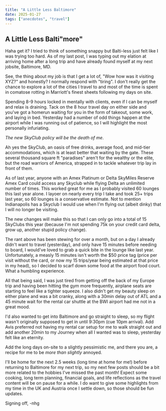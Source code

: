 ```yaml
---
title: "A Little Less Baltimore"
date: 2025-01-27
tags: ["anecdotes", "travel"]
---
```

## A Little Less Balti"more"
Haha get it? I tried to think of something snappy but Balti-less just felt like I was trying too hard. As of my last post, I was typing out my elation at arriving home after a long trip and have already found myself at my next jobsite, Baltimore, MD.

See, the thing about my job is that I get a lot of, "Wow how was it visiting XYZ?" and honestly? I normally respond with "tiring". I don't really get the chance to explore a lot of the cities I travel to and most of the time is spent in comatose rotting in Marriott's finest sheets following my days on site.

Spending 8-9 hours locked in mentally with clients, even if I can be myself and relax is draining. Tack on the 8 hour travel day on either side and you've got a homerun waiting for you in the form of takeout, some work, and laying in bed. Yesterday had a number of odd things happen at the airport while I was running out of patience, so I will highlight the most personally infuriating.

_The new SkyClub policy will be the death of me_.

Ah yes the SkyClub, an oasis of free drinks, average food, and mid-tier accommodations, which is at least better that waiting by the gate. These several thousand square ft "paradises" aren't for the wealthy or the elite, but the road warriors of America, strapped in to tackle whatever trip lay in front of them.

As of last year, anyone with an Amex Platinum or Delta SkyMiles Reserve Amex Card could access any Skyclub while flying Delta an unlimited number of times. This worked great for me as I probably visited 60 lounges this last year alone. I layoer on nearly every trip I take and took 25+ trips last year, so 60 lounges is a conservative estimate. Not to mention Indianapolis has a Skyclub I would use when I'm flying out (albeit dinky) that I will no longer be visiting.

The new changes will make this so that I can only go into a total of 15 SkyClubs this year (because I'm not spending 75k on your credit card delta, grow up, another stupid policy change).

The rant above has been stewing for over a month, but on a day I already didn't want to travel (yesterday), and only have 15 minutes before needing to board, I would've loved to grab a quick bite in the lounge like last year. Unfortunately, a measly 15 minutes isn't worth the $50 price tag (price per visit without the card, or now my 15 trips/year being estimated at that price in my head), so I decided to scarf down some food at the airport food court. What a humbling experience.

All that being said, I was just tired from getting off the back of my Europe trip and having been hitting the gym more frequently, airplane seats are starting to feel like a tighter squeeze. I also didn't get my beauty sleep on either plane and was a bit cranky, along with a 30min delay out of ATL and a 45 minute wait for the rental car shuttle at the BWI airport had me not in a great mood.

I'd also wanted to get into Baltimore and go straight to sleep, so my flight wasn't originally supposed to get in until 9:30pm (cue 10pm arrival). Add Avis preferred not having my rental car setup for me to walk straight out and add another 20min to my Journey when all I wanted was to sleep, yesterday felt like an eternity.

Add the long days on-site to a slightly pessimistic me, and there you are, a recipe for me to be *more than slightly* annoyed.

I'll be home for the next 2.5 weeks (long time at home for me!) before returning to Baltimore for my next trip, so my next few posts should be a bit more related to the hobbies I've missed the past month! Expect some cooking, long term planning, financial goals, and life reflections as the travel content will be on pause for a while. I do want to give some highlights from my time in the UK and Austria once I settle down, so those should be fun updates.

Signing off,
-nhg
